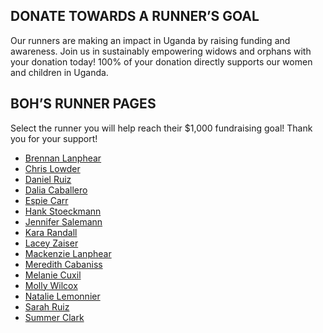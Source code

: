 ## DONATE TOWARDS A RUNNER’S GOAL
Our runners are making an impact in Uganda by raising funding and awareness. Join us in sustainably empowering widows and orphans with your donation today! 100% of your donation directly supports our women and children in Uganda.

## BOH’S RUNNER PAGES
Select the runner you will help reach their $1,000 fundraising goal! Thank you for your support!

* [Brennan Lanphear](https://becauseofhope.webconnex.com/SBMBren)
* [Chris Lowder](https://becauseofhope.webconnex.com/SBMChris)
* [Daniel Ruiz](https://becauseofhope.webconnex.com/SBMDaniel)
* [Dalia Caballero](https://becauseofhope.webconnex.com/SBMDalia)
* [Espie Carr](https://becauseofhope.webconnex.com/SBMEspie)
* [Hank Stoeckmann](https://becauseofhope.webconnex.com/SBMHank)
* [Jennifer Salemann](https://becauseofhope.webconnex.com/SBMJennifer)
* [Kara Randall](https://becauseofhope.webconnex.com/SBMKara)
* [Lacey Zaiser](https://becauseofhope.webconnex.com/SBMLacey)
* [Mackenzie Lanphear](https://becauseofhope.webconnex.com/SBMKenz)
* [Meredith Cabaniss](https://becauseofhope.webconnex.com/SBMMeredith)
* [Melanie Cuxil](https://becauseofhope.webconnex.com/SBMMelanie)
* [Molly Wilcox](https://becauseofhope.webconnex.com/SBMMolly)
* [Natalie Lemonnier](https://becauseofhope.webconnex.com/SBMNatalie)
* [Sarah Ruiz](https://becauseofhope.webconnex.com/SBMSarah)
* [Summer Clark](https://becauseofhope.webconnex.com/SBMSummer)
